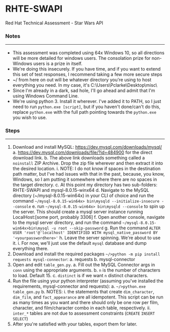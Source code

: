 # RHTE-SWAPI
Red Hat Technical Assessment - Star Wars API

### Notes<hr>
* This assessment was completed using 64x Windows 10, so all directions will be more detailed for windows users. The consolation prize for non-Windows users is a prize in itself.
* We're doing this insecurely. If you have time, and if you want to extend this set of test responses, I recommend taking a few more secure steps
* ~/ from here on out will be whatever directory you're using to host everything you need. In my case, it's C:\Users\Pclarke\Desktop\misc\
* Since I'm already in a dark, sad hole, I'll go ahead and admit that I'm using Windows Command Line.
* We're using python 3. Install it wherever. I've added it to PATH, so I just need to run `python.exe [script]`, but if you haven't done/can't do this, replace `python.exe` with the full path pointing towards the `python.exe` you wish to use.

### Steps<hr>
1. Download and install MySQL: https://dev.mysql.com/downloads/mysql/
    a. https://dev.mysql.com/downloads/file/?id=484900 for the direct download link.
    b. The above link downloads something called a `noinstall` ZIP Archive. Drop the zip file wherever and then extract it into the desired location.
        i. NOTE: I do not know if spaces in the destination path matter, but I've had issues with that in the past, because, you know, Windows, so I am putting it somewhere where there are no spaces in the target directory.
    c. At this point my directory has two sub-folders: RHTE-SWAPI and mysql-8.0.15-winx64
    d. Navigate to the MySQL directory (~/mysql-8.0.15-win64x) in your CLI of choice and run the command `~/mysql-8.0.15-win64x> bin\mysqld --initialize-insecure --console`
    e. run `~/mysql-8.0.15-win64x> bin\mysqld --console` to spin up the server. This should create a mysql server instance running LocalHost:[some port, probably 3306]
    f. Open another console, navigate to the mysql server directory, and run the command `~/mysql-8.0.15-win64x>bin\mysql -u root --skip-password`
    g. Run the command `ALTER USER 'root'@'localhost' IDENTIFIED WITH mysql_native_password BY '<yourpasswordhere>'`
    h. Leave the server spinning. We're about to use it.
    i. For now, we'll just use the default `mysql` database and dump everything there.
2. Download and install the required packages `~/>python -m pip install requests mysql-connector`:
    a. requests
    b. mysql-connector
3. Open and edit `table_gen.py`.
    a. Fill out the MySQL Connector args in `conn` using the appropriate arguments.
    b. `n` is the number of characters to load. Default 15.
    c. `distinct` is if we want `n` distinct characters.
4. Run the file using your python interpreter (assuming you've installed the requirements, mysql-connector and requests):
    a. `~/>python.exe table_gen.py`
    b. NOTES:
        i. the statements that create `dim_character`, `dim_film`, and `fact_appearance` are all idempotent. This script can be run as many times as you want and there should only be one row per film, character, and film/character combo in each table, respectively.
        ii. `inter_*` tables are not due to assessment constraints (`CREATE` `INSERT` `SELECT`)
5. After you're satisfied with your tables, export them for later.
